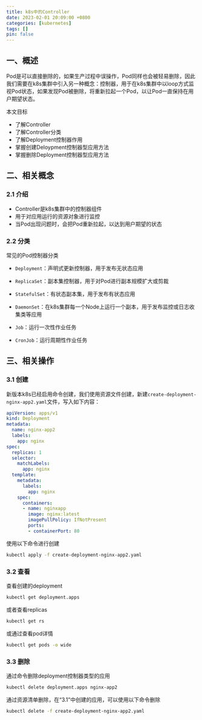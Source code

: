 ```yaml
---
title: k8s中的Controller
date: 2023-02-01 20:09:00 +0800
categories: [kubernetes]
tags: []
pin: false
---
```


## 一、概述

Pod是可以直接删除的，如果生产过程中误操作，Pod同样也会被轻易删除，因此我们需要在k8s集群中引入另一种概念：控制器，用于在k8s集群中以loop方式监视Pod状态，如果发现Pod被删除，将重新拉起一个Pod，以让Pod一直保持在用户期望状态。

本文目标

- 了解Controller
- 了解Controller分类
- 了解Deployment控制器作用
- 掌握创建Deloypment控制器型应用方法
- 掌握删除Deployment控制器型应用方法

## 二、相关概念

### 2.1 介绍

- Controller是k8s集群中的控制器组件
- 用于对应用运行的资源对象进行监控
- 当Pod出现问题时，会把Pod重新拉起，以达到用户期望的状态

### 2.2 分类

常见的Pod控制器分类

- `Deployment`：声明式更新控制器，用于发布无状态应用

- `ReplicaSet`：副本集控制器，用于对Pod进行副本规模扩大或剪裁

- `StatefulSet`：有状态副本集，用于发布有状态应用

- `DaemonSet`：在k8s集群每一个Node上运行一个副本，用于发布监控或日志收集类等应用

- `Job`：运行一次性作业任务

- `CronJob`：运行周期性作业任务

## 三、相关操作

### 3.1 创建

新版本k8s已经启用命令创建，我们使用资源文件创建，新建`create-deployment-nginx-app2.yaml`文件，写入如下内容：

```yaml
apiVersion: apps/v1
kind: Deployment
metadata:
  name: nginx-app2
  labels:
    app: nginx
spec:
  replicas: 1
  selector:
    matchLabels:
      app: nginx
  template:
    metadata:
      labels:
        app: nginx
    spec:
      containers:
      - name: nginxapp
        image: nginx:latest
        imagePullPolicy: IfNotPresent
        ports: 
        - containerPort: 80
```

使用以下命令进行创建

```bash
kubectl apply -f create-deployment-nginx-app2.yaml
```

### 3.2 查看

查看创建的deployment

```bash
kubectl get deployment.apps
```

或者查看replicas

```bash
kubectl get rs
```

或通过查看pod详情

```bash
kubectl get pods -o wide
```

### 3.3 删除

通过命令删除deployment控制器类型的应用

```bash
kubectl delete deployment.apps nginx-app2
```

通过资源清单删除，在“3.1”中创建的应用，可以使用以下命令删除

```bash
kubectl delete -f create-deployment-nginx-app2.yaml
```
